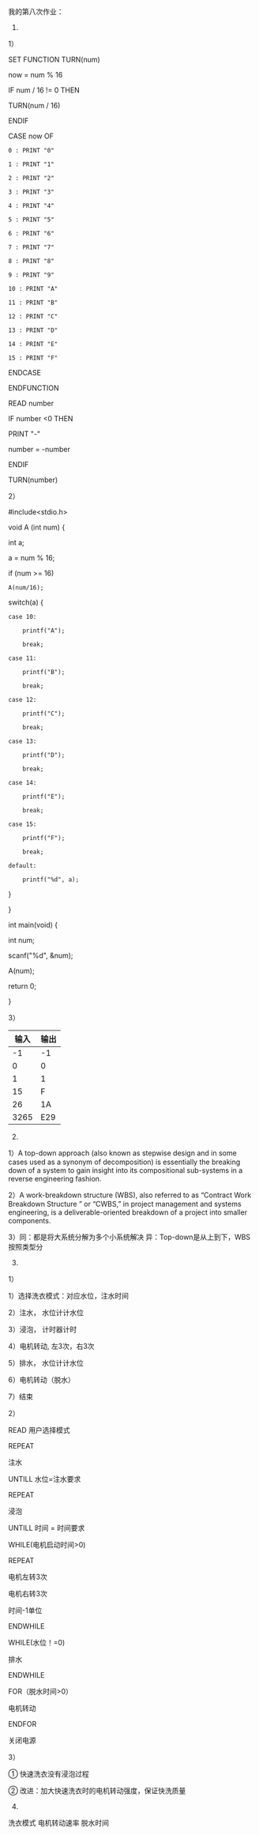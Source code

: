 我的第八次作业：

1.

1）

SET FUNCTION TURN(num)

  now = num % 16

  IF num / 16 != 0 THEN

  TURN(num / 16)

  ENDIF

  CASE now OF

    0 : PRINT "0"

    1 : PRINT "1"

    2 : PRINT "2"

    3 : PRINT "3"

    4 : PRINT "4"

    5 : PRINT "5"

    6 : PRINT "6"

    7 : PRINT "7"

    8 : PRINT "8"

    9 : PRINT "9"

    10 : PRINT "A"

    11 : PRINT "B"

    12 : PRINT "C"

    13 : PRINT "D"

    14 : PRINT "E"

    15 : PRINT "F"

  ENDCASE

ENDFUNCTION

READ number

IF number <0 THEN

  PRINT "-"

  number = -number

ENDIF

TURN(number)

2）

#include<stdio.h>

void A (int num) {

  int a;

  a = num % 16;

  if (num >= 16)

    A(num/16);

  switch(a) {

    case 10:

        printf("A");

        break;

    case 11:

        printf("B");

        break;

    case 12:

        printf("C");

        break;

    case 13:

        printf("D");

        break;

    case 14:

        printf("E");

        break;

    case 15:

        printf("F");

        break;

    default:

        printf("%d", a);

  } 

} 

int main(void) {

  int num;

  scanf("%d", &num);

  A(num);

  return 0;

}

3）

| 输入 | 输出 |
|--|--|
| -1 | -1 |
| 0 | 0 |
| 1 | 1 |
| 15 | F |
| 26 | 1A |
| 3265 | E29 |

2.

1）A top-down approach (also known as stepwise design and in some cases used as a synonym of decomposition) is essentially the breaking down of a system to gain insight into its compositional sub-systems in a reverse engineering fashion.

2）A work-breakdown structure (WBS), also referred to as “Contract Work Breakdown Structure ” or “CWBS,” in project management and systems engineering, is a deliverable-oriented breakdown of a project into smaller components.

3）同：都是将大系统分解为多个小系统解决 
异：Top-down是从上到下，WBS按照类型分

3.

1）

1）选择洗衣模式：对应水位，注水时间 

2）注水， 水位计计水位 

3）浸泡， 计时器计时 

4）电机转动, 左3次，右3次 

5）排水， 水位计计水位 

6）电机转动（脱水） 

7）结束

2）

READ 用户选择模式

REPEAT 

注水

UNTILL 水位=注水要求

REPEAT 

浸泡

UNTILL 时间 = 时间要求

WHILE(电机启动时间>0)

REPEAT 

电机左转3次

电机右转3次

时间-1单位

ENDWHILE

WHILE(水位！=0)

排水

ENDWHILE

FOR（脱水时间>0） 

电机转动

ENDFOR

关闭电源


3）

① 快速洗衣没有浸泡过程 

② 改进：加大快速洗衣时的电机转动强度，保证快洗质量

4)

洗衣模式  电机转动速率  脱水时间


